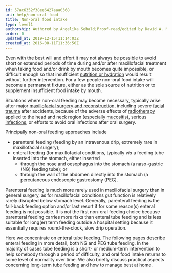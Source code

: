 ```yaml
---
id: 57ac6352f38ee6427aaa0368
uri: help/non-oral-food
title: Non-oral food intake
type: level1
authorship: Authored by Angelika Sebald;Proof-read/edited by David A. Mitchell
order: 0
updated_at: 2019-12-15T11:14:03Z
created_at: 2016-08-11T11:36:50Z
---
```


<p>Even with the best will and effort it may not always be
    possible to avoid short or extended periods of time
    during and/or after maxillofacial treatment when taking
    food and/or drink by mouth becomes quite impossible, or
    difficult enough so that insufficient <a href="/help/oral-food/nutrition">nutrition or
        hydration</a> would result without further
    intervention. For a few people non-oral food intake will
    become a permanent fixture, either as the sole source of
    nutrition or to supplement insufficient food intake by
    mouth.</p>
<p>Situations where non-oral feeding may become necessary,
    typically arise after major <a href="/treatment/surgery/reconstruction">maxillofacial
        surgery and reconstruction</a>, including severe <a href="/diagnosis/a-z/damage/detailed">facial
        trauma</a> after accidents, because of the adverse
    effects of <a href="/treatment/radiotherapy">radiotherapy</a>
    applied to the head and neck region (especially <a href="/treatment/surgery/oral-mucosal-lesions/detailed">mucositis</a>),
    serious <a href="/diagnosis/a-z/infection/more-info">infections</a>,
    or efforts to avoid oral infections after oral surgery.
</p>
<p>Principally non-oral feeding approaches include</p>
<ul>
    <li>parenteral feeding (feeding by an intravenous drip,
        extremely rare in maxillofacial surgery);</li>
    <li>enteral feeding (for maxillofacial conditions,
        typically <i>via</i> a feeding tube inserted into
        the stomach, either inserted<ul>
            <li>through the nose and oesophagus into the
                stomach (a naso-gastric (NG) feeding tube);
                or</li>
            <li>through the wall of the abdomen directly
                into the stomach (a percutaneous endoscopic
                gastrostomy (PEG).</li>
        </ul>
    </li>
</ul>
<p>Parenteral feeding is much more rarely used in
    maxillofacial surgery than in general surgery, as for
    maxillofacial conditions gut function is relatively
    rarely disrupted below stomach level. Generally,
    parenteral feeding is the fall-back feeding option
    and/or last resort if for some reason(s) enteral feeding
    is not possible. It is not the first non-oral feeding
    choice because parenteral feeding carries more risks
    than enteral tube feeding and is less suitable for
    long(er) term feeding outside a hospital setting because
    it essentially requires round-the-clock, slow drip
    operation.</p>
<p>Here we concentrate on enteral tube feeding. The
    following pages describe enteral feeding in more detail,
    both NG and PEG tube feeding. In the majority of cases
    tube feeding is a short- or medium-term intervention to
    help somebody through a period of difficulty, and oral
    food intake returns to some level of normality over
    time. We also briefly discuss practical aspects
    concerning long-term tube feeding and how to manage best
    at home.</p>
